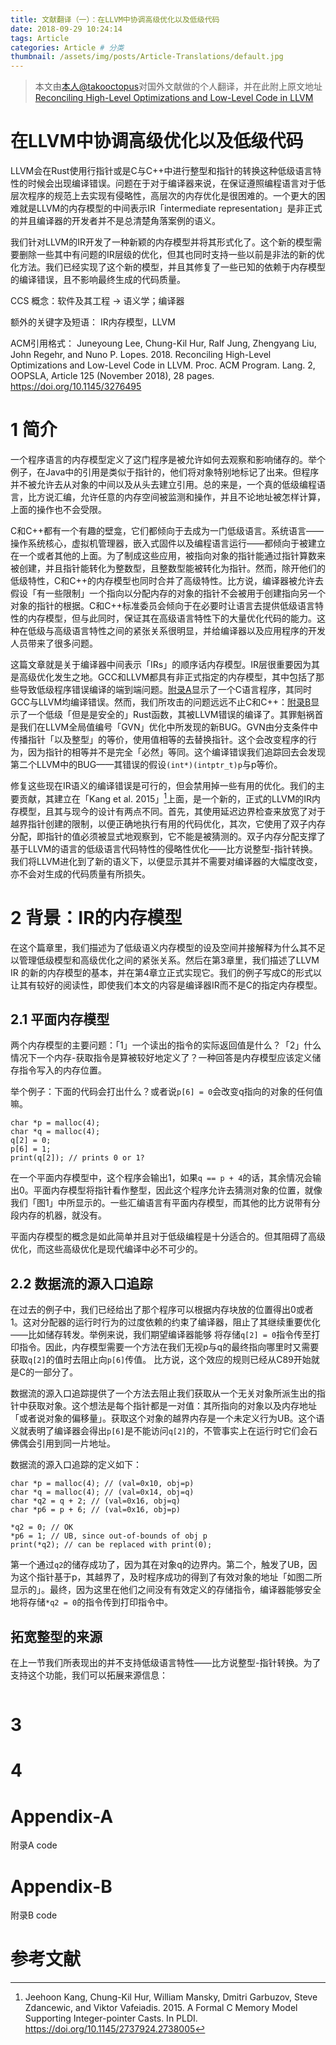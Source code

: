 ```yaml
---
title: 文献翻译（一）：在LLVM中协调高级优化以及低级代码
date: 2018-09-29 10:24:14
tags: Article
categories: Article # 分类
thumbnail: /assets/img/posts/Article-Translations/default.jpg
---
```


>本文由[本人@takooctopus](https://takooctopus.github.io "たこ焼きのGITHUB")对国外文献做的个人翻译，并在此附上原文地址
>[Reconciling High-Level Optimizations and Low-Level Code in LLVM](http://www.cs.utah.edu/~regehr/oopsla18.pdf "Reconciling High-Level Optimizations and Low-Level Code in LLVM")


# 在LLVM中协调高级优化以及低级代码

LLVM会在Rust使用行指针或是C与C++中进行整型和指针的转换这种低级语言特性的时候会出现编译错误。问题在于对于编译器来说，在保证遵照编程语言对于低层次程序的规范上去实现有侵略性，高层次的内存优化是很困难的。一个更大的困难就是LLVM的内存模型的中间表示IR「intermediate representation」是非正式的并且编译器的开发者并不是总清楚角落案例的语义。

我们针对LLVM的IR开发了一种新颖的内存模型并将其形式化了。这个新的模型需要删除一些其中有问题的IR层级的优化，但其也同时支持一些以前是非法的新的优化方法。我们已经实现了这个新的模型，并且其修复了一些已知的依赖于内存模型的编译错误，且不影响最终生成的代码质量。

CCS 概念：软件及其工程 -> 语义学；编译器

额外的关键字及短语： IR内存模型，LLVM

ACM引用格式：
Juneyoung Lee, Chung-Kil Hur, Ralf Jung, Zhengyang Liu, John Regehr, and Nuno P. Lopes. 2018. Reconciling
High-Level Optimizations and Low-Level Code in LLVM. Proc. ACM Program. Lang. 2, OOPSLA, Article 125
(November 2018), 28 pages. https://doi.org/10.1145/3276495

# 1 简介

一个程序语言的内存模型定义了这门程序是被允许如何去观察和影响储存的。举个例子，在Java中的引用是类似于指针的，他们将对象特别地标记了出来。但程序并不被允许去从对象的中间以及从头去建立引用。总的来是，一个真的低级编程语言，比方说汇编，允许任意的内存空间被监测和操作，并且不论地址被怎样计算，上面的操作也不会受限。

C和C++都有一个有趣的壁龛，它们都倾向于去成为一门低级语言。系统语言——操作系统核心，虚拟机管理器，嵌入式固件以及编程语言运行——都倾向于被建立在一个或者其他的上面。为了制成这些应用，被指向对象的指针能通过指针算数来被创建，并且指针能转化为整数型，且整数型能被转化为指针。然而，除开他们的低级特性，C和C++的内存模型也同时合并了高级特性。比方说，编译器被允许去假设「有一些限制」一个指向以分配内存的对象的指针不会被用于创建指向另一个对象的指针的根据。C和C++标准委员会倾向于在必要时让语言去提供低级语言特性的内存模型，但与此同时，保证其在高级语言特性下的大量优化代码的能力。这种在低级与高级语言特性之间的紧张关系很明显，并给编译器以及应用程序的开发人员带来了很多问题。

这篇文章就是关于编译器中间表示「IRs」的顺序话内存模型。IR层很重要因为其是高级优化发生之地。GCC和LLVM都具有非正式指定的内存模型，其中包括了那些导致低级程序错误编译的端到端问题。[附录A](#appendix-a)显示了一个C语言程序，其同时GCC与LLVM均编译错误。然而，我们所攻击的问题远远不止C和C++：[附录B](#appendix-b)显示了一个低级「但是是安全的」Rust函数，其被LLVM错误的编译了。其罪魁祸首是我们在LLVM全局值编号「GVN」优化中所发现的新BUG。GVN由分支条件中传播指针「以及整型」的等价，使用值相等的去替换指针。这个会改变程序的行为，因为指针的相等并不是完全「必然」等同。这个编译错误我们追踪回去会发现第二个LLVM中的BUG——其错误的假设`(int*)(intptr_t)p`与p等价。

修复这些现在IR语义的编译错误是可行的，但会禁用掉一些有用的优化。我们的主要贡献，其建立在「Kang et al. 2015」[^8]上面，是一个新的，正式的LLVM的IR内存模型，且其与现今的设计有两点不同。首先，其使用延迟边界检查来放宽了对于越界指针创建的限制，以便正确地执行有用的代码优化，其次，它使用了双子内存分配，即指针的值必须被显式地观察到，它不能是被猜测的。双子内存分配支撑了基于LLVM的语言的低级语言代码特性的侵略性优化——比方说整型-指针转换。我们将LLVM进化到了新的语义下，以便显示其并不需要对编译器的大幅度改变，亦不会对生成的代码质量有所损失。

# 2 背景：IR的内存模型

在这个篇章里，我们描述为了低级语义内存模型的设及空间并接解释为什么其不足以管理低级模型和高级优化之间的紧张关系。然后在第3章里，我们描述了LLVM IR 的新的内存模型的基本，并在第4章立正式实现它。我们的例子写成C的形式以让其有较好的阅读性，即使我们本文的内容是编译器IR而不是C的指定内存模型。

## 2.1 平面内存模型

两个内存模型的主要问题：「1」一个读出的指令的实际返回值是什么？「2」什么情况下一个内存-获取指令是算被较好地定义了？一种回答是内存模型应该定义储存指令写入的内存位置。

举个例子：下面的代码会打出什么？或者说`p[6] = 0`会改变q指向的对象的任何值嘛。

```language-c
char *p = malloc(4);
char *q = malloc(4);
q[2] = 0;
p[6] = 1;
print(q[2]); // prints 0 or 1?
```

在一个平面内存模型中，这个程序会输出1，如果`q == p + 4`的话，其余情况会输出0。平面内存模型将指针看作整型，因此这个程序允许去猜测对象的位置，就像我们「图1」中所显示的。一些汇编语言有平面内存模型，而其他的比方说带有分段内存的机器，就没有。

平面内存模型的概念是如此简单并且对于低级编程是十分适合的。但其阻碍了高级优化，而这些高级优化是现代编译中必不可少的。

## 2.2 数据流的源入口追踪

在过去的例子中，我们已经给出了那个程序可以根据内存块放的位置得出0或者1。这对分配器的运行时行为的过度依赖的约束了编译器，阻止了其继续重要优化——比如储存转发。举例来说，我们期望编译器能够
将存储`q[2] = 0`指令传至打印指令。因此，内存模型需要一个方法在我们无视p与q的最终指向哪里时又需要获取`q[2]`的值时去阻止向`p[6]`传值。
比方说，这个效应的规则已经从C89开始就是C的一部分了。

数据流的源入口追踪提供了一个方法去阻止我们获取从一个无关对象所派生出的指针中获取对象。这个想法是每个指针都是一对值：其所指向的对象以及内存地址「或者说对象的偏移量」。获取这个对象的越界内存是一个未定义行为UB。这个语义就表明了编译器会得出`p[6]`是不能访问`q[2]`的，不管事实上在运行时它们会石佛偶会引用到同一片地址。

数据流的源入口追踪的定义如下：

```language-c
char *p = malloc(4); // (val=0x10, obj=p)
char *q = malloc(4); // (val=0x14, obj=q)
char *q2 = q + 2; // (val=0x16, obj=q)
char *p6 = p + 6; // (val=0x16, obj=p)

*q2 = 0; // OK
*p6 = 1; // UB, since out-of-bounds of obj p
print(*q2); // can be replaced with print(0);
```

第一个通过`q2`的储存成功了，因为其在对象q的边界内。第二个，触发了UB，因为这个指针基于p，其越界了，及时程序成功的得到了有效对象的地址「如图二所显示的」。最终，因为这里在他们之间没有有效定义的存储指令，编译器能够安全地将存储`*q2 = 0`的指令传到打印指令中。

## 拓宽整型的来源

在上一节我们所表现出的并不支持低级语言特性——比方说整型-指针转换。为了支持这个功能，我们可以拓展来源信息：

```language-c

```











# 3


# 4



























# Appendix-A

附录A code
       
# Appendix-B

附录B code

# 参考文献

[^1]:Frédéric Besson, Sandrine Blazy, and Pierre Wilke. 2014. A Precise and Abstract Memory Model for C Using Symbolic Values. In APLAS. https://doi.org/10.1007/978-3-319-12736-1_24
[^2]:Frédéric Besson, Sandrine Blazy, and Pierre Wilke. 2015. A Concrete Memory Model for CompCert. In ITP. https://doi.org/10.1007/978-3-319-22102-1_5
[^3]:Frédéric Besson, Sandrine Blazy, and Pierre Wilke. 2017a. CompCertS: A Memory-Aware Verified C Compiler Using Pointer as Integer Semantics. In ITP. https://doi.org/10.1007/978-3-319-66107-0_6
[^4]:Frédéric Besson, Sandrine Blazy, and Pierre Wilke. 2017b. A Verified CompCert Front-End for a Memory Model Supporting Pointer Arithmetic and Uninitialised Data. Journal of Automated Reasoning (03 Nov 2017). https://doi.org/10.1007/s10817-017-9439-z
[^5]:David Chisnall, Justus Matthiesen, Kayvan Memarian, Peter Sewell, and Robert N. M. Watson. 2016. C memory object and value semantics: the space of de facto and ISO standards. https://www.cl.cam.ac.uk/~pes20/cerberus/notes30.pdf
[^6]:Arie Gurfinkel and Jorge A. Navas. 2017. A Context-Sensitive Memory Model for Verification of C/C++ Programs. In SAS. https://doi.org/10.1007/978-3-319-66706-5_8
[^7]:Chris Hathhorn, Chucky Ellison, and Grigore Roşu. 2015. Defining the Undefinedness of C. In PLDI. https://doi.org/10.1145/2737924.2737979
[^8]:Jeehoon Kang, Chung-Kil Hur, William Mansky, Dmitri Garbuzov, Steve Zdancewic, and Viktor Vafeiadis. 2015. A Formal C Memory Model Supporting Integer-pointer Casts. In PLDI. https://doi.org/10.1145/2737924.2738005
[^9]:Robbert Krebbers. 2013. Aliasing Restrictions of C11 Formalized in Coq. In CPP. https://doi.org/10.1007/978-3-319-03545-1_4
[^10]:Robbert Krebbers and Freek Wiedijk. 2015. A Typed C11 Semantics for Interactive Theorem Proving. In CPP. 15–27. https://doi.org/10.1145/2676724.2693571
[^11]:Juneyoung Lee, Yoonseung Kim, Youngju Song, Chung-Kil Hur, Sanjoy Das, David Majnemer, John Regehr, and Nuno P.Lopes. 2017. Taming Undefined Behavior in LLVM. In PLDI. https://doi.org/10.1145/3062341.3062343
[^12]:Xavier Leroy. 2009. Formal Verification of a Realistic Compiler. Commun. ACM 52, 7 (July 2009), 107–115. https://doi.org/10.1145/1538788.1538814
[^13]:Xavier Leroy and Sandrine Blazy. 2008. Formal Verification of a C-like Memory Model and Its Uses for Verifying Program Transformations. Journal of Automated Reasoning 41, 1 (Jul 2008), 1–31. https://doi.org/10.1007/s10817-008-9099-0
[^14]:Nuno P. Lopes, David Menendez, Santosh Nagarakatte, and John Regehr. 2015. Provably Correct Peephole Optimizations with Alive. In PLDI. https://doi.org/10.1145/2737924.2737965
[^15]:Kayvan Memarian, Justus Matthiesen, James Lingard, Kyndylan Nienhuis, David Chisnall, Robert N.M. Watson, and Peter Sewell. 2016. Into the depths of C: elaborating the de facto standards. In PLDI. https://doi.org/10.1145/2908080.2908081
[^16]:Kayvan Memarian and Peter Sewell. 2016a. Clarifying the C memory object model (revised version of WG14 N2012). https://www.cl.cam.ac.uk/~pes20/cerberus/notes64-wg14.html
[^17]:Kayvan Memarian and Peter Sewell. 2016b. N2090: Clarifying Pointer Provenance (Draft Defect Report or Proposal for C2x). https://www.cl.cam.ac.uk/~pes20/cerberus/n2090.html
[^18]:The LLVM Project. 2018. LLVM Language Reference Manual. https://llvm.org/docs/LangRef.html
[^19]:Raimondas Sasnauskas, Yang Chen, Peter Collingbourne, Jeroen Ketema, Jubi Taneja, and John Regehr. 2017. Souper: A Synthesizing Superoptimizer. CoRR abs/1711.04422 (2017). http://arxiv.org/abs/1711.04422
[^20]:Jaroslav Ševčík, Viktor Vafeiadis, Francesco Zappa Nardelli, Suresh Jagannathan, and Peter Sewell. 2013. CompCertTSO: A Verified Compiler for Relaxed-Memory Concurrency. J. ACM 60, 3, Article 22 (June 2013), 22:1–22:50 pages. https://doi.org/10.1145/2487241.2487248
[^21]:Wei Wang, Clark Barrett, and Thomas Wies. 2017. Partitioned Memory Models for Program Analysis. In VMCAI. https://doi.org/10.1007/978-3-319-52234-0_29
[^22]:Jianzhou Zhao, Santosh Nagarakatte, Milo M.K. Martin, and Steve Zdancewic. 2012. Formalizing the LLVM Intermediate Representation for Verified Program Transformations. In POPL. https://doi.org/10.1145/2103656.2103709














